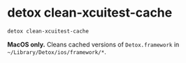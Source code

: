 # detox clean-xcuitest-cache

```bash
detox clean-xcuitest-cache
```

**MacOS only.** Cleans cached versions of `Detox.framework` in `~/Library/Detox/ios/framework/*`.
